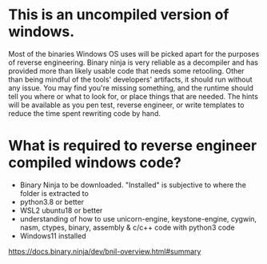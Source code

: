 # This is an uncompiled version of windows.

Most of the binaries Windows OS uses will be picked apart for the purposes of reverse engineering. Binary ninja is very
 reliable as a decompiler and has provided more than likely usable code that needs some retooling. Other than being mindful
  of the tools' developers' artifacts, it should run without any issue. You may find you're missing something, and the
 runtime should tell you where or what to look for, or place things that are needed. The hints will be available as you
  pen test, reverse engineer, or write templates to reduce the time spent rewriting code by hand.

# What is required to reverse engineer compiled windows code?

* Binary Ninja to be downloaded. "Installed" is subjective to where the folder is extracted to
* python3.8 or better
* WSL2 ubuntu18 or better
* understanding of how to use unicorn-engine, keystone-engine, cygwin, nasm, ctypes, binary, assembly & c/c++ code with python3 code
* Windows11 installed

https://docs.binary.ninja/dev/bnil-overview.html#summary
